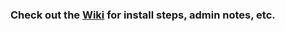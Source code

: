 ### Check out the [Wiki](https://github.com/TonyPhipps/THRecon-Elasticstack/wiki) for install steps, admin notes, etc.
